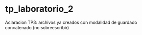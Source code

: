 # tp_laboratorio_2
Aclaracion TP3: archivos ya creados con modalidad de guardado concatenado (no sobreescribir)

